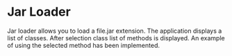 # Jar Loader 
Jar loader allows you to load a file.jar extension. The application displays a list of classes. 
After selection class list of methods is displayed. An example of using the selected method has been implemented.